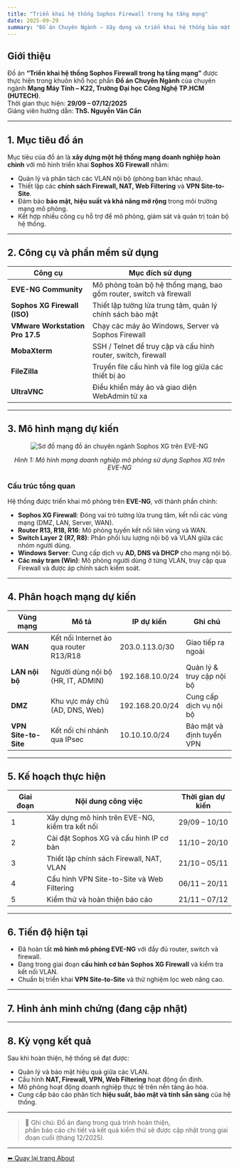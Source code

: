 ```yaml
---
title: "Triển khai hệ thống Sophos Firewall trong hạ tầng mạng"
date: 2025-09-29
summary: "Đồ án Chuyên Ngành – Xây dựng và triển khai hệ thống bảo mật mạng doanh nghiệp sử dụng Sophos XG Firewall"
---
```


## Giới thiệu

Đồ án **“Triển khai hệ thống Sophos Firewall trong hạ tầng mạng”** được thực hiện trong khuôn khổ học phần **Đồ án Chuyên Ngành** của chuyên ngành **Mạng Máy Tính – K22, Trường Đại học Công Nghệ TP.HCM (HUTECH)**.  
Thời gian thực hiện: **29/09 – 07/12/2025**  
Giảng viên hướng dẫn: **ThS. Nguyễn Văn Cẩn**

---

## 1. Mục tiêu đồ án

Mục tiêu của đồ án là **xây dựng một hệ thống mạng doanh nghiệp hoàn chỉnh** với mô hình triển khai **Sophos XG Firewall** nhằm:
- Quản lý và phân tách các VLAN nội bộ (phòng ban khác nhau).  
- Thiết lập các **chính sách Firewall, NAT, Web Filtering** và **VPN Site-to-Site**.  
- Đảm bảo **bảo mật, hiệu suất và khả năng mở rộng** trong môi trường mạng mô phỏng.  
- Kết hợp nhiều công cụ hỗ trợ để mô phỏng, giám sát và quản trị toàn bộ hệ thống.

---

## 2. Công cụ và phần mềm sử dụng

| Công cụ | Mục đích sử dụng |
|----------|------------------|
| **EVE-NG Community** | Mô phỏng toàn bộ hệ thống mạng, bao gồm router, switch và firewall |
| **Sophos XG Firewall (ISO)** | Thiết lập tường lửa trung tâm, quản lý chính sách bảo mật |
| **VMware Workstation Pro 17.5** | Chạy các máy ảo Windows, Server và Sophos Firewall |
| **MobaXterm** | SSH / Telnet để truy cập và cấu hình router, switch, firewall |
| **FileZilla** | Truyền file cấu hình và file log giữa các thiết bị ảo |
| **UltraVNC** | Điều khiển máy ảo và giao diện WebAdmin từ xa |

---

## 3. Mô hình mạng dự kiến

<div class="figure" align="center">
  <img src="/images/dacn/mohinh.jpg" alt="Sơ đồ mạng đồ án chuyên ngành Sophos XG trên EVE-NG">
  <p><i>Hình 1: Mô hình mạng doanh nghiệp mô phỏng sử dụng Sophos XG trên EVE-NG</i></p>
</div>

### Cấu trúc tổng quan

Hệ thống được triển khai mô phỏng trên **EVE-NG**, với thành phần chính:

- **Sophos XG Firewall**: Đóng vai trò tường lửa trung tâm, kết nối các vùng mạng (DMZ, LAN, Server, WAN).  
- **Router R13, R18, R16**: Mô phỏng tuyến kết nối liên vùng và WAN.  
- **Switch Layer 2 (R7, R8)**: Phân phối lưu lượng nội bộ và VLAN giữa các nhóm người dùng.  
- **Windows Server**: Cung cấp dịch vụ **AD, DNS và DHCP** cho mạng nội bộ.  
- **Các máy trạm (Win)**: Mô phỏng người dùng ở từng VLAN, truy cập qua Firewall và được áp chính sách kiểm soát.

---

## 4. Phân hoạch mạng dự kiến

| Vùng mạng | Mô tả | IP dự kiến | Ghi chú |
|------------|--------|------------|---------|
| **WAN** | Kết nối Internet ảo qua router R13/R18 | 203.0.113.0/30 | Giao tiếp ra ngoài |
| **LAN nội bộ** | Người dùng nội bộ (HR, IT, ADMIN) | 192.168.10.0/24 | Quản lý & truy cập nội bộ |
| **DMZ** | Khu vực máy chủ (AD, DNS, Web) | 192.168.20.0/24 | Cung cấp dịch vụ nội bộ |
| **VPN Site-to-Site** | Kết nối chi nhánh qua IPsec | 10.10.10.0/24 | Bảo mật và định tuyến VPN |

---

## 5. Kế hoạch thực hiện

| Giai đoạn | Nội dung công việc | Thời gian dự kiến |
|------------|--------------------|-------------------|
| 1 | Xây dựng mô hình trên EVE-NG, kiểm tra kết nối | 29/09 – 10/10 |
| 2 | Cài đặt Sophos XG và cấu hình IP cơ bản | 11/10 – 20/10 |
| 3 | Thiết lập chính sách Firewall, NAT, VLAN | 21/10 – 05/11 |
| 4 | Cấu hình VPN Site-to-Site và Web Filtering | 06/11 – 20/11 |
| 5 | Kiểm thử và hoàn thiện báo cáo | 21/11 – 07/12 |

---

## 6. Tiến độ hiện tại

- Đã hoàn tất **mô hình mô phỏng EVE-NG** với đầy đủ router, switch và firewall.  
- Đang trong giai đoạn **cấu hình cơ bản Sophos XG Firewall** và kiểm tra kết nối VLAN.  
- Chuẩn bị triển khai **VPN Site-to-Site** và thử nghiệm lọc web nâng cao.  

---

## 7. Hình ảnh minh chứng (đang cập nhật)

---

## 8. Kỳ vọng kết quả

Sau khi hoàn thiện, hệ thống sẽ đạt được:
- Quản lý và bảo mật hiệu quả giữa các VLAN.  
- Cấu hình **NAT, Firewall, VPN, Web Filtering** hoạt động ổn định.  
- Mô phỏng hoạt động doanh nghiệp thực tế trên nền tảng ảo hóa.  
- Cung cấp báo cáo phân tích **hiệu suất, bảo mật và tính sẵn sàng** của hệ thống.

---

> 🧠 Ghi chú: Đồ án đang trong quá trình hoàn thiện,  
> phần báo cáo chi tiết và kết quả kiểm thử sẽ được cập nhật trong giai đoạn cuối (tháng 12/2025).

---

[⬅ Quay lại trang About](/about)
